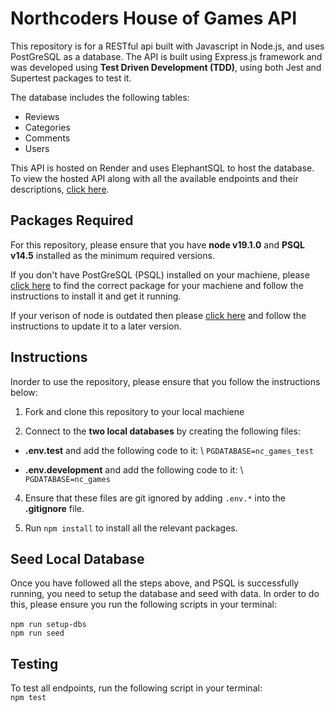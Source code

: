 # Northcoders House of Games API

This repository is for a RESTful api built with Javascript in Node.js, and uses PostGreSQL as a database. The API is built using Express.js framework and was developed using **Test Driven Development (TDD)**, using both Jest and Supertest packages to test it.

The database includes the following tables:

- Reviews
- Categories
- Comments
- Users

This API is hosted on Render and uses ElephantSQL to host the database. To view the hosted API along with all the available endpoints and their descriptions, [click here](https://sg-nc-games.onrender.com/api).

## Packages Required

For this repository, please ensure that you have **node v19.1.0** and **PSQL v14.5** installed as the minimum required versions.

If you don't have PostGreSQL (PSQL) installed on your machiene, please [click here](https://www.postgresql.org/download/) to find the correct package for your machiene and follow the instructions to install it and get it running.

If your verison of node is outdated then please [click here](https://www.freecodecamp.org/news/how-to-update-node-and-npm-to-the-latest-version/) and follow the instructions to update it to a later version.

## Instructions

Inorder to use the repository, please ensure that you follow the instructions below:

1. Fork and clone this repository to your local machiene

2. Connect to the **two local databases** by creating the following files:

- **.env.test** and add the following code to it: \ `PGDATABASE=nc_games_test`

- **.env.development** and add the following code to it: \ `PGDATABASE=nc_games`

4. Ensure that these files are git ignored by adding `.env.*` into the **.gitignore** file.

5. Run `npm install` to install all the relevant packages.

## Seed Local Database

Once you have followed all the steps above, and PSQL is successfully running, you need to setup the database and seed with data. In order to do this, please ensure you run the following scripts in your terminal: \
\
`npm run setup-dbs`\
`npm run seed`


## Testing

To test all endpoints, run the following script in your terminal:\
`npm test`
